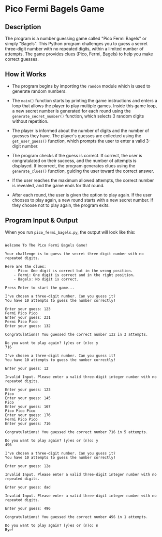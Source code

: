 # Pico Fermi Bagels Game

## Description

The program is a number guessing game called "Pico Fermi Bagels" or simply "Bagels". This Python program challenges you to guess a secret three-digit number with no repeated digits, within a limited number of attempts. The game provides clues (Pico, Fermi, Bagels) to help you make correct guesses.

## How it Works

- The program begins by importing the `random` module which is used to generate random numbers.

- The `main()` function starts by printing the game instructions and enters a loop that allows the player to play multiple games. Inside this game loop, a new secret number is generated for each round using the `generate_secret_number()` function, which selects 3 random digits without repetition.

- The player is informed about the number of digits and the number of guesses they have. The player's guesses are collected using the `get_user_guess()` function, which prompts the user to enter a valid 3-digit number.

- The program checks if the guess is correct. If correct, the user is congratulated on their success, and the number of attempts is displayed. If incorrect, the program generates clues using the `generate_clues()` function, guiding the user toward the correct answer.

- If the user reaches the maximum allowed attempts, the correct number is revealed, and the game ends for that round.

- After each round, the user is given the option to play again. If the user chooses to play again, a new round starts with a new secret number. If they choose not to play again, the program exits.

## Program Input & Output

When you run `pico_fermi_bagels.py`, the output will look like this:

```

Welcome To The Pico Fermi Bagels Game!

Your challenge is to guess the secret three-digit number with no repeated digits.

Here are the clues:
    - Pico: One digit is correct but in the wrong position.
    - Fermi: One digit is correct and in the right position.
    - Bagels: No digit is correct.

Press Enter to start the game...

I've chosen a three-digit number. Can you guess it?
You have 10 attempts to guess the number correctly!

Enter your guess: 123
Fermi Pico Pico
Enter your guess: 231
Fermi Pico Pico
Enter your guess: 132

Congratulations! You guessed the correct number 132 in 3 attempts.

Do you want to play again? (y)es or (n)o: y
716

I've chosen a three-digit number. Can you guess it?
You have 10 attempts to guess the number correctly!

Enter your guess: 12

Invalid Input. Please enter a valid three-digit integer number with no repeated digits.

Enter your guess: 123
Pico
Enter your guess: 145
Pico
Enter your guess: 167
Pico Pico Pico
Enter your guess: 176
Fermi Pico Pico
Enter your guess: 716

Congratulations! You guessed the correct number 716 in 5 attempts.

Do you want to play again? (y)es or (n)o: y
496

I've chosen a three-digit number. Can you guess it?
You have 10 attempts to guess the number correctly!

Enter your guess: 12e

Invalid Input. Please enter a valid three-digit integer number with no repeated digits.

Enter your guess: dad

Invalid Input. Please enter a valid three-digit integer number with no repeated digits.

Enter your guess: 496

Congratulations! You guessed the correct number 496 in 1 attempts.

Do you want to play again? (y)es or (n)o: n
Bye!
```